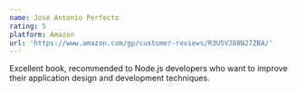 ```yaml
---
name: José Antonio Perfecto
rating: 5
platform: Amazon
url: 'https://www.amazon.com/gp/customer-reviews/R3U5VJ88N27ZBA/'
---
```


Excellent book, recommended to Node.js developers who want to improve their application design and development techniques.
